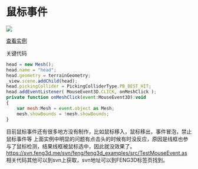 # 鼠标事件
![](http://images.feng3d.me/wordpress/wp-content/uploads/2014/05/201405042154351-300x225.jpg)

[查看实例](http://images.feng3d.me/feng3dDemo/TestMouseEvent.html)

关键代码

```javascript
head = new Mesh();
head.name = "head";
head.geometry = terrainGeometry;
_view.scene.addChild(head);
head.pickingCollider = PickingColliderType.PB_BEST_HIT;
head.addEventListener( MouseEvent3D.CLICK, onMeshClick );
private function onMeshClick(event:MouseEvent3D):void
{
	var mesh:Mesh = event.object as Mesh;
	mesh.showBounds = !mesh.showBounds;
}
```

目前鼠标事件还有很多地方没有制作，比如鼠标移入，鼠标移出，事件冒泡，禁止鼠标事件等 上面实例中明显的问题有点击头的时候有时没反应，原因是线框也参与了鼠标检测，结果线框被鼠标选中，因此就没效果了。 https://svn.feng3d.me/svn/feng/feng3d_examples/src/TestMouseEvent.as 相关代码其他可以到svn上获取，svn地址可以到FENG3D标签页找到。
